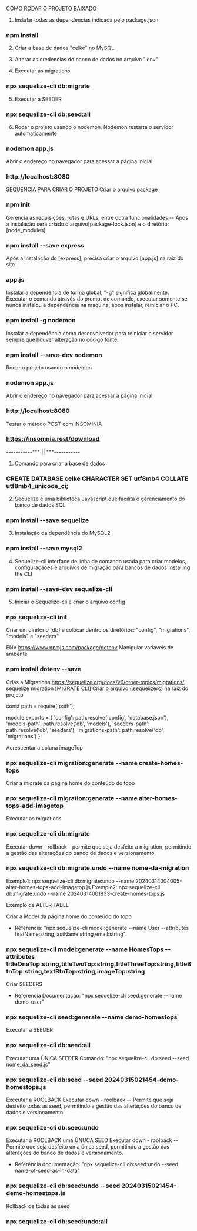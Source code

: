 COMO RODAR O PROJETO BAIXADO

1) Instalar todas as dependencias indicada pelo package.json
### npm install

2) Criar a base de dados "celke" no MySQL
3) Alterar as credencias do banco de dados no arquivo ".env"

4) Executar as migrations
### npx sequelize-cli db:migrate

5) Executar a SEEDER
### npx sequelize-cli db:seed:all

6) Rodar o projeto usando o nodemon. Nodemon restarta o servidor automaticamente
### nodemon app.js

Abrir o endereço no navegador para acessar a página inicial
### http://localhost:8080

SEQUENCIA PARA CRIAR O PROJETO
Criar o arquivo package
### npm init

Gerencia as requisições, rotas e URLs, entre outra funcionalidades
-- Apos a instalação será criado o arquivo[package-lock.json] e o diretório:[node_modules]
### npm install --save express

Após a instalação do [express], precisa criar o arquivo [app.js] na raiz do site
### app.js

Instalar a dependência de forma global, "-g" significa globalmente. Executar o comando através do prompt de comando, executar somente se nunca instalou a dependência na maquina, após instalar, reiniciar o PC.
### npm install -g nodemon

Instalar a dependência como desenvolvedor para reiniciar o servidor sempre que houver alteração no código fonte.
### npm install --save-dev nodemon

Rodar o projeto usando o nodemon
### nodemon app.js

Abrir o endereço no navegador para acessar a página inicial
### http://localhost:8080


Testar o método POST com INSOMINIA
### https://insomnia.rest/download

-----------*** || ***-----------

1) Comando para criar a base de dados
### CREATE DATABASE celke CHARACTER SET utf8mb4 COLLATE utf8mb4_unicode_ci;

2) Sequelize é uma biblioteca Javascript que facilita o gerenciamento do banco de dados SQL
### npm install --save sequelize

3) Instalação da dependência do MySQL2
### npm install --save mysql2

4) Sequelize-cli interface de linha de comando usada para criar modelos, configuraçãoes e arquivos de migração para bancos de dados
Installing the CLI
### npm install --save-dev sequelize-cli

5) Iniciar o Sequelize-cli e criar o arquivo config
### npx sequelize-cli init
Criar um diretório [db] e colocar dentro os diretórios: "config", "migrations", "models" e "seeders"


ENV  https://www.npmjs.com/package/dotenv
Manipular variáveis de ambente
### npm install dotenv --save


Crias a Migrations https://sequelize.org/docs/v6/other-topics/migrations/
sequelize migration [MIGRATE CLI]
Criar o arquivo  (.sequelizerc) na raiz do projeto

const path = require('path');

module.exports = {
  'config': path.resolve('config', 'database.json'),
  'models-path': path.resolve('db', 'models'),
  'seeders-path': path.resolve('db', 'seeders'),
  'migrations-path': path.resolve('db', 'migrations')
};



Acrescentar a coluna imageTop
### npx sequelize-cli migration:generate --name create-homes-tops

Criar a migrate da página home do conteúdo do topo
### npx sequelize-cli migration:generate --name alter-homes-tops-add-imagetop

Executar as migrations
### npx sequelize-cli db:migrate

Executar down - rollback - permite que seja desfeito a migration, permitindo a gestão das alterações do banco de dados e versionamento.
### npx sequelize-cli db:migrate:undo --name nome-da-migration
Exemplo1: npx sequelize-cli db:migrate:undo --name 20240314004005-alter-homes-tops-add-imagetop.js
Exemplo2: npx sequelize-cli db:migrate:undo --name 20240314001833-create-homes-tops.js


Exemplo de ALTER TABLE
<!-- 
/** @type {import('sequelize-cli').Migration} */
module.exports = {
  async up(queryInterface, Sequelize) {

    // Acrescentar nova coluna na tabela HomesTops
    await queryInterface.addColumn('HomesTops', 'imageTop', {
      type: Sequelize.DataTypes.STRING,
      after: "textBtnTop"
    });
  },

  // Executar down - rollback - permite que seja desfeito a migration, permitindo a gestão das alterações do banco de dados e versionamento.
  async down(queryInterface) {
    await queryInterface.removeColumn('HomesTops', 'imageTop');
  }
};
 -->


Criar a Model da página home do conteúdo do topo
* Referencia: "npx sequelize-cli model:generate --name User --attributes firstName:string,lastName:string,email:string".
### npx sequelize-cli model:generate --name HomesTops --attributes titleOneTop:string,titleTwoTop:string,titleThreeTop:string,titleBtnTop:string,textBtnTop:string,imageTop:string




Criar SEEDERS 
* Referencia Documentação: "npx sequelize-cli seed:generate --name demo-user"
### npx sequelize-cli seed:generate --name demo-homestops

Executar a SEEDER
### npx sequelize-cli db:seed:all

Executar uma ÙNICA SEEDER
Comando: "npx sequelize-cli db:seed --seed nome_da_seed.js"
### npx sequelize-cli db:seed --seed 20240315021454-demo-homestops.js

Executar a ROOLBACK
Executar down - roolback -- Permite que seja desfeito todas as seed, permitindo a gestão das alterações do banco de dados e versionamento.
### npx sequelize-cli db:seed:undo

Executar a ROOLBACK uma ÚNUCA SEED
Executar down - roolback -- Permite que seja desfeito uma única seed, permitindo a gestão das alterações do banco de dados e versionamento.
* Referência documentação: "npx sequelize-cli db:seed:undo --seed name-of-seed-as-in-data"
### npx sequelize-cli db:seed:undo --seed 20240315021454-demo-homestops.js

Rollback de todas as seed
### npx sequelize-cli db:seed:undo:all


